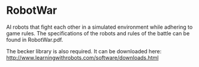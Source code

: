 RobotWar
============

AI robots that fight each other in a simulated environment while adhering to game rules. The specifications of the robots and rules of the battle can be found in RobotWar.pdf.

The becker library is also required. It can be downloaded here: http://www.learningwithrobots.com/software/downloads.html
